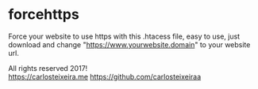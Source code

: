 # forcehttps
Force your website to use https with this .htacess file, easy to use, just download and change "https://www.yourwebsite.domain" to your website url.

All rights reserved 2017!  
https://carlosteixeira.me
https://github.com/carlosteixeiraa
